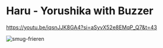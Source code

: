 # Haru - Yorushika  with Buzzer
https://youtu.be/iqsnJJK8GA4?si=aSyvX52e8EMqP_Q7&t=43



![smug-frieren](https://github.com/SPHSTR/Haru---Yorushika-with-Buzzer/assets/120166367/a5f27dba-a1f5-4cb6-9bcd-78fca1f4d328)
